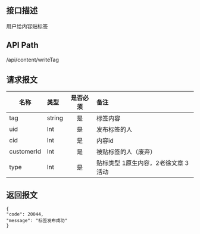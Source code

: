 ## 接口描述
用户给内容贴标签
## API Path
/api/content/writeTag
## 请求报文
|名称         |类型           |是否必须   |备注                                 |
|-------------|:--------------|:---------:|:------------------------------------|
|tag    |string    |是    |标签内容    |
|uid    |Int    |是    |发布标签的人    |
|cid    |Int    |是    |内容id    |
|customerId    |Int    |是    |被贴标签的人（废弃）    |
|type    |Int    |是    |贴标类型 1原生内容，2老徐文章 3 活动    |
## 返回报文
    {
    "code": 20044,
    "message": "标签发布成功"
    }
    

